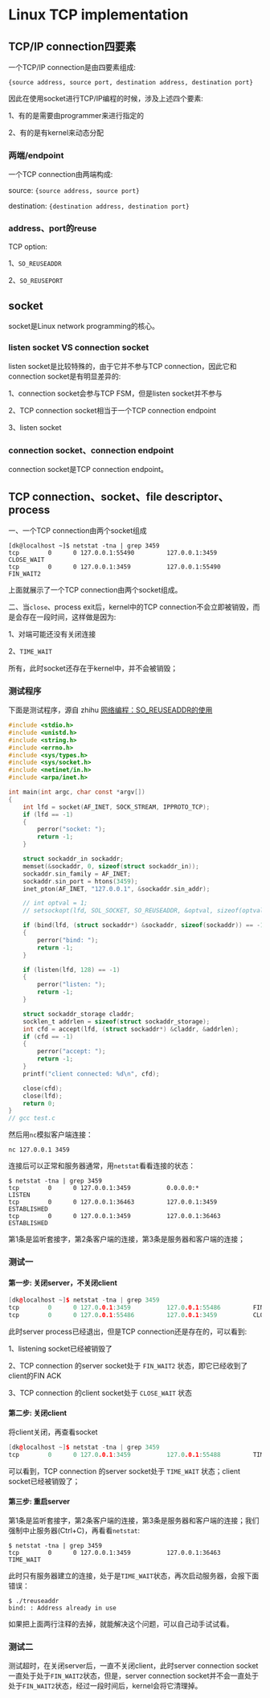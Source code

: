 # Linux TCP implementation

## TCP/IP connection四要素

一个TCP/IP connection是由四要素组成:

```
{source address, source port, destination address, destination port}
```

因此在使用socket进行TCP/IP编程的时候，涉及上述四个要素:

1、有的是需要由programmer来进行指定的

2、有的是有kernel来动态分配

### 两端/endpoint

一个TCP connection由两端构成:

source: `{source address, source port}`

destination: `{destination address, destination port}`



### address、port的reuse

TCP option:

1、`SO_REUSEADDR`

2、`SO_REUSEPORT`



## socket

socket是Linux network programming的核心。



### listen socket VS connection socket

listen socket是比较特殊的，由于它并不参与TCP connection，因此它和connection socket是有明显差异的:

1、connection socket会参与TCP FSM，但是listen socket并不参与

2、TCP connection socket相当于一个TCP connection endpoint

3、listen socket

### connection socket、connection endpoint

connection socket是TCP connection endpoint。

## TCP connection、socket、file descriptor、process

一、一个TCP connection由两个socket组成

```shell
[dk@localhost ~]$ netstat -tna | grep 3459
tcp        0      0 127.0.0.1:55490         127.0.0.1:3459          CLOSE_WAIT 
tcp        0      0 127.0.0.1:3459          127.0.0.1:55490         FIN_WAIT2
```

上面就展示了一个TCP connection由两个socket组成。

二、当`close`、process exit后，kernel中的TCP connection不会立即被销毁，而是会存在一段时间，这样做是因为:

1、对端可能还没有关闭连接

2、`TIME_WAIT`

所有，此时socket还存在于kernel中，并不会被销毁；

### 测试程序

下面是测试程序，源自 zhihu [网络编程：SO_REUSEADDR的使用](https://zhuanlan.zhihu.com/p/79999012) 

```C
#include <stdio.h>
#include <unistd.h>
#include <string.h>
#include <errno.h>
#include <sys/types.h>
#include <sys/socket.h>
#include <netinet/in.h>
#include <arpa/inet.h>

int main(int argc, char const *argv[])
{
	int lfd = socket(AF_INET, SOCK_STREAM, IPPROTO_TCP);
	if (lfd == -1)
	{
		perror("socket: ");
		return -1;
	}

	struct sockaddr_in sockaddr;
	memset(&sockaddr, 0, sizeof(struct sockaddr_in));
	sockaddr.sin_family = AF_INET;
	sockaddr.sin_port = htons(3459);
	inet_pton(AF_INET, "127.0.0.1", &sockaddr.sin_addr);

	// int optval = 1;
	// setsockopt(lfd, SOL_SOCKET, SO_REUSEADDR, &optval, sizeof(optval));

	if (bind(lfd, (struct sockaddr*) &sockaddr, sizeof(sockaddr)) == -1)
	{
		perror("bind: ");
		return -1;
	}

	if (listen(lfd, 128) == -1)
	{
		perror("listen: ");
		return -1;
	}

	struct sockaddr_storage claddr;
	socklen_t addrlen = sizeof(struct sockaddr_storage);
	int cfd = accept(lfd, (struct sockaddr*) &claddr, &addrlen);
	if (cfd == -1)
	{
		perror("accept: ");
		return -1;
	}
	printf("client connected: %d\n", cfd);

	close(cfd);
	close(lfd);
	return 0;
}
// gcc test.c

```

然后用`nc`模拟客户端连接：

```shell
nc 127.0.0.1 3459
```

连接后可以正常和服务器通常，用`netstat`看看连接的状态：

```shell
$ netstat -tna | grep 3459
tcp        0      0 127.0.0.1:3459          0.0.0.0:*               LISTEN     
tcp        0      0 127.0.0.1:36463         127.0.0.1:3459          ESTABLISHED
tcp        0      0 127.0.0.1:3459          127.0.0.1:36463         ESTABLISHED
```

第1条是监听套接字，第2条客户端的连接，第3条是服务器和客户端的连接；

### 测试一

#### 第一步: 关闭server，不关闭client

```C++
[dk@localhost ~]$ netstat -tna | grep 3459
tcp        0      0 127.0.0.1:3459          127.0.0.1:55486         FIN_WAIT2  
tcp        0      0 127.0.0.1:55486         127.0.0.1:3459          CLOSE_WAIT
```

此时server process已经退出，但是TCP connection还是存在的，可以看到: 

1、listening socket已经被销毁了

2、TCP connection 的server socket处于 `FIN_WAIT2` 状态，即它已经收到了client的FIN ACK

3、TCP connection 的client socket处于 `CLOSE_WAIT` 状态

#### 第二步: 关闭client

将client关闭，再查看socket

```c++
[dk@localhost ~]$ netstat -tna | grep 3459
tcp        0      0 127.0.0.1:3459          127.0.0.1:55488         TIME_WAIT
```

可以看到，TCP connection 的server socket处于 `TIME_WAIT` 状态；client socket已经被销毁了；

#### 第三步: 重启server

第1条是监听套接字，第2条客户端的连接，第3条是服务器和客户端的连接；我们强制中止服务器(Ctrl+C)，再看看`netstat`:

```shell
$ netstat -tna | grep 3459
tcp        0      0 127.0.0.1:3459          127.0.0.1:36463         TIME_WAIT
```

此时只有服务器建立的连接，处于是`TIME_WAIT`状态，再次启动服务器，会报下面错误：

```shell
$ ./treuseaddr 
bind: : Address already in use
```

如果把上面两行注释的去掉，就能解决这个问题，可以自己动手试试看。



### 测试二

测试超时，在关闭server后，一直不关闭client，此时server connection socket一直处于处于`FIN_WAIT2`状态，但是，server connection socket并不会一直处于处于`FIN_WAIT2`状态，经过一段时间后，kernel会将它清理掉。



